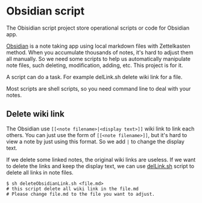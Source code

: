 # Obsidian script

The Obisidian script project store operational scripts or code for Obsidian app.

[Obsidian](https://obsidian.md) is a note taking app using local markdown files with Zettelkasten method. When you accumulate thousands of notes, it's hard to adjust them all manually. So we need some scripts to help us automatically manipulate note files, such deleting, modification, adding, etc. This project is for it. 

A script can do a task. For example delLink.sh delete wiki link for a file. 

Most scripts are shell scripts, so you need command line to deal with your notes.

## Delete wiki link 

The Obsidian use `[[<note filename>|<display text>]]` wiki link to link each others. You can just use the form of `[[<note filename>]]`, but it's hard to view a note by just using this format. So we add `|` to change the display text. 

If we delete some linked notes, the original wiki links are useless. If we want to delete the links and keep the display text, we can use [delLink.sh](/delLink/delLink.sh) script to delete all links in note files. 

```  shell
$ sh deleteObsidianLink.sh <file.md>
# this script delete all wiki link in the file.md 
# Please change file.md to the file you want to adjust.
```
